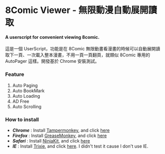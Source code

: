 # 8Comic Viewer - 無限動漫自動展開讀取

#### A userscript for convenient viewing 8comic.

這是一個 UserScript，功能是在 8Comic 無限動畫看漫畫的時候可以自動展開讀取下一頁、一次載入整本漫畫，不用一頁一頁翻頁，就類似 8Comic 專用的 AutoPager 這樣。開發基於 Chrome 安裝測試。

### Feature
1. Auto Paging
2. Auto BookMark
3. Auto Loading
4. AD Free
5. Auto Scrolling

### How to install ###
* ***Chrome*** : Install [Tampermonkey](https://chrome.google.com/webstore/detail/tampermonkey/dhdgffkkebhmkfjojejmpbldmpobfkfo), and click [here](https://github.com/knowlet/8Comic-Viewer/raw/master/8ComicViewer.user.js)
* ***Firefox*** : Install [GreaseMonkey](https://addons.mozilla.org/en-US/firefox/addon/greasemonkey/),  and click [here](https://github.com/knowlet/8Comic-Viewer/raw/master/8ComicViewer.user.js)
* ***Safari*** : Install [NinjaKit](http://ss-o.net/safari/extension/NinjaKit.safariextz),  and click [here](https://raw.githubusercontent.com/knowlet/8Comic-Viewer/b8a392d936063dd33ee2da35da8c22dd5446b713/8ComicViewer.user.js)
* ***IE*** : Install [Trixie](http://sourceforge.net/projects/trixiewpf45/),  and click [here](https://github.com/knowlet/8Comic-Viewer/raw/master/8ComicViewer.user.js). I didn't test it cause I don't use IE.
